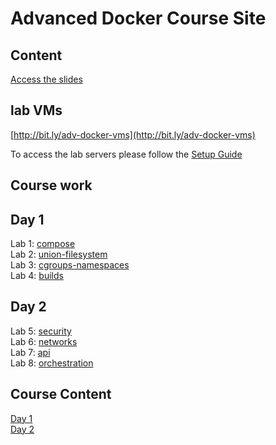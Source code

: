 # Advanced Docker Course Site

## Content
[Access the slides](https://www.dropbox.com/sh/vgahn1f192jzd9r/AAAMbzdWS7Nhtvy5gxe9Vq53a?dl=0)

## lab VMs
[http://bit.ly/adv-docker-vms](http://bit.ly/adv-docker-vms)

To access the lab servers please follow the [Setup Guide](labs/0-setup/)

## Course work

## Day 1
Lab 1: [compose](labs/1-compose/)  
Lab 2: [union-filesystem](labs/2-union-filesystem/)  
Lab 3: [cgroups-namespaces](labs/3-cgroups-namespaces/)  
Lab 4: [builds](labs/4-builds/)  

## Day 2
Lab 5: [security](labs/5-security/)  
Lab 6: [networks](labs/6-networks/)  
Lab 7: [api](labs/7-api/)  
Lab 8: [orchestration](labs/8-orchestration/)  


## Course Content
[Day 1](https://www.dropbox.com/s/j6ejnnofymyo5sd/adv-docker-day1.pdf?dl=0)  
[Day 2](https://www.dropbox.com/s/7jwomtui7rdisvo/adv-docker-day2.pdf?dl=0)

